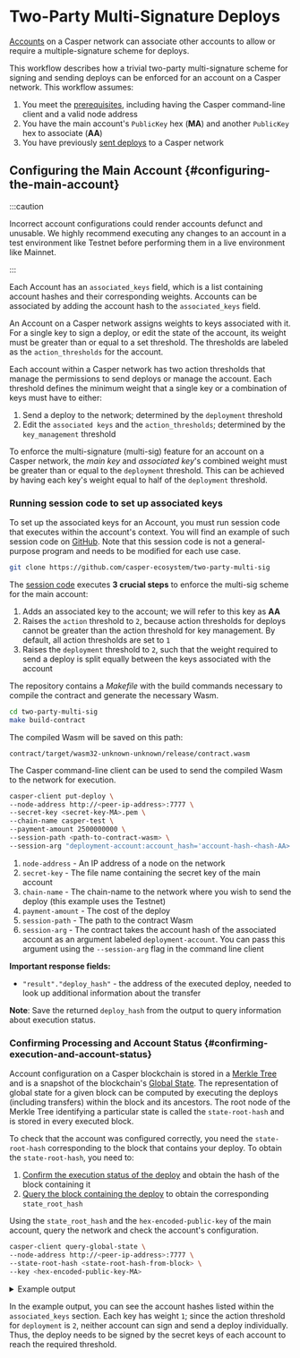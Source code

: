 # Two-Party Multi-Signature Deploys

[Accounts](../../../concepts/design/casper-design.md#accounts-head) on a Casper network can associate other accounts to allow or require a multiple-signature scheme for deploys.

This workflow describes how a trivial two-party multi-signature scheme for signing and sending deploys can be enforced for an account on a Casper network. This workflow assumes:

1. You meet the [prerequisites](../../../developers/prerequisites.md), including having the Casper command-line client and a valid node address
2. You have the main account's `PublicKey` hex (**MA**) and another `PublicKey` hex to associate (**AA**)
3.  You have previously [sent deploys](../../../developers/dapps/sending-deploys.md) to a Casper network

## Configuring the Main Account {#configuring-the-main-account}

:::caution

Incorrect account configurations could render accounts defunct and unusable. We highly recommend executing any changes to an account in a test environment like Testnet before performing them in a live environment like Mainnet.

:::

Each Account has an `associated_keys` field, which is a list containing account hashes and their corresponding weights. Accounts can be associated by adding the account hash to the `associated_keys` field.

An Account on a Casper network assigns weights to keys associated with it. For a single key to sign a deploy, or edit the state of the account, its weight must be greater than or equal to a set threshold. The thresholds are labeled as the `action_thresholds` for the account.

Each account within a Casper network has two action thresholds that manage the permissions to send deploys or manage the account. Each threshold defines the minimum weight that a single key or a combination of keys must have to either:

1. Send a deploy to the network; determined by the `deployment` threshold
2. Edit the `associated keys` and the `action_thresholds`; determined by the `key_management` threshold

To enforce the multi-signature (multi-sig) feature for an account on a Casper network, the _main key_ and _associated key_'s combined weight must be greater than or equal to the `deployment` threshold. This can be achieved by having each key's weight equal to half of the `deployment` threshold.

### Running session code to set up associated keys

To set up the associated keys for an Account, you must run session code that executes within the account's context. You will find an example of such session code on [GitHub](https://github.com/casper-ecosystem/two-party-multi-sig/). Note that this session code is not a general-purpose program and needs to be modified for each use case.

```bash
git clone https://github.com/casper-ecosystem/two-party-multi-sig
```

The [session code](https://github.com/casper-ecosystem/two-party-multi-sig/blob/main/contract/src/main.rs) executes **3 crucial steps** to enforce the multi-sig scheme for the main account:

1. Adds an associated key to the account; we will refer to this key as **AA**
2. Raises the `action` threshold to `2`, because action thresholds for deploys cannot be greater than the action threshold for key management. By default, all action thresholds are set to `1`
3. Raises the `deployment` threshold to `2`, such that the weight required to send a deploy is split equally between the keys associated with the account

The repository contains a _Makefile_ with the build commands necessary to compile the contract and generate the necessary Wasm.

```bash
cd two-party-multi-sig
make build-contract
```

The compiled Wasm will be saved on this path:

    contract/target/wasm32-unknown-unknown/release/contract.wasm

The Casper command-line client can be used to send the compiled Wasm to the network for execution.

```bash
casper-client put-deploy \
--node-address http://<peer-ip-address>:7777 \
--secret-key <secret-key-MA>.pem \
--chain-name casper-test \
--payment-amount 2500000000 \
--session-path <path-to-contract-wasm> \
--session-arg "deployment-account:account_hash='account-hash-<hash-AA>'"
```

1. `node-address` - An IP address of a node on the network
2. `secret-key` - The file name containing the secret key of the main account
3. `chain-name` - The chain-name to the network where you wish to send the deploy (this example uses the Testnet)
4. `payment-amount` - The cost of the deploy
5. `session-path` - The path to the contract Wasm
6. `session-arg` - The contract takes the account hash of the associated account as an argument labeled `deployment-account`. You can pass this argument using the `--session-arg` flag in the command line client

**Important response fields:**

-   `"result"."deploy_hash"` - the address of the executed deploy, needed to look up additional information about the transfer

**Note**: Save the returned `deploy_hash` from the output to query information about execution status.

### Confirming Processing and Account Status {#confirming-execution-and-account-status}

Account configuration on a Casper blockchain is stored in a [Merkle Tree](../../../concepts/glossary/M.md#merkle-tree) and is a snapshot of the blockchain's [Global State](../../../concepts/design/casper-design.md#global-state-head). The representation of global state for a given block can be computed by executing the deploys (including transfers) within the block and its ancestors. The root node of the Merkle Tree identifying a particular state is called the `state-root-hash` and is stored in every executed block.

To check that the account was configured correctly, you need the `state-root-hash` corresponding to the block that contains your deploy. To obtain the `state-root-hash`, you need to:

1.  [Confirm the execution status of the deploy](../beginner/querying-network.md#querying-deploys) and obtain the hash of the block containing it
2.  [Query the block containing the deploy](../beginner/querying-network.md#querying-blocks) to obtain the corresponding `state_root_hash`

Using the `state_root_hash` and the `hex-encoded-public-key` of the main account, query the network and check the account's configuration.

```bash
casper-client query-global-state \
--node-address http://<peer-ip-address>:7777 \
--state-root-hash <state-root-hash-from-block> \
--key <hex-encoded-public-key-MA>
```

<details>
<summary>Example output</summary>

```json
{
    "id": 1126043166167626077,
    "jsonrpc": "2.0",
    "result": {
        "api_version": "1.0.0",
        "merkle_proof": "2226 chars",
        "stored_value": {
            "Account": {
                "account_hash": "account-hash-dc88a1819381c5ebbc3432e5c1d94df18cdcd7253b85259eeebe0ec8661bb84a",
                "action_thresholds": {
                    "deployment": 2,
                    "key_management": 2
                },
                "associated_keys": [
                    {
                        "account_hash": "account-hash-12dee9fe535bfd8fd335fce1ba1f972f26bb60029a303b310d85419357d18f51",
                        "weight": 1
                    },
                    {
                        "account_hash": "account-hash-dc88a1819381c5ebbc3432e5c1d94df18cdcd7253b85259eeebe0ec8661bb84a",
                        "weight": 1
                    }
                ],
                "main_purse": "uref-74b20e9722d3f087f9dc431e9f0fcc6a803c256e005fa45b64a101512001cb78-007",
                "named_keys": []
            }
        }
    }
}
```
</details>

In the example output, you can see the account hashes listed within the `associated_keys` section. Each key has weight `1`; since the action threshold for `deployment` is `2`, neither account can sign and send a deploy individually. Thus, the deploy needs to be signed by the secret keys of each account to reach the required threshold.
